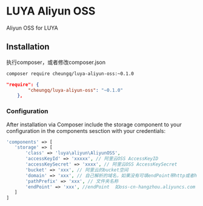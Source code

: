 # LUYA Aliyun OSS

Aliyun OSS for LUYA

## Installation

执行composer，或者修改composer.json

```sh
composer require cheungq/luya-aliyun-oss:~0.1.0
```
```json
"require": {
        "cheungq/luya-aliyun-oss": "~0.1.0"
    },
```

### Configuration 

After installation via Composer include the storage component to your configuration in the components sesction with your credentials:

```php
'components' => [
   'storage' => [
       'class' => 'luya\aliyun\AliyunOSS',
       'accessKeyId' => 'xxxxx', // 阿里云OSS AccessKeyID
       'accessKeySecret' => 'xxxx', // 阿里云OSS AccessKeySecret
       'bucket' => 'xxx', // 阿里云的bucket空间
       'domain' => 'xxx', // 自己解析的域名，如果没有可填endPoint带http或者https
       'pathPrefix' => 'xxx', // 文件夹名称
       'endPoint' => 'xxx', //endPoint  如oss-cn-hangzhou.aliyuncs.com
   ]
]
```